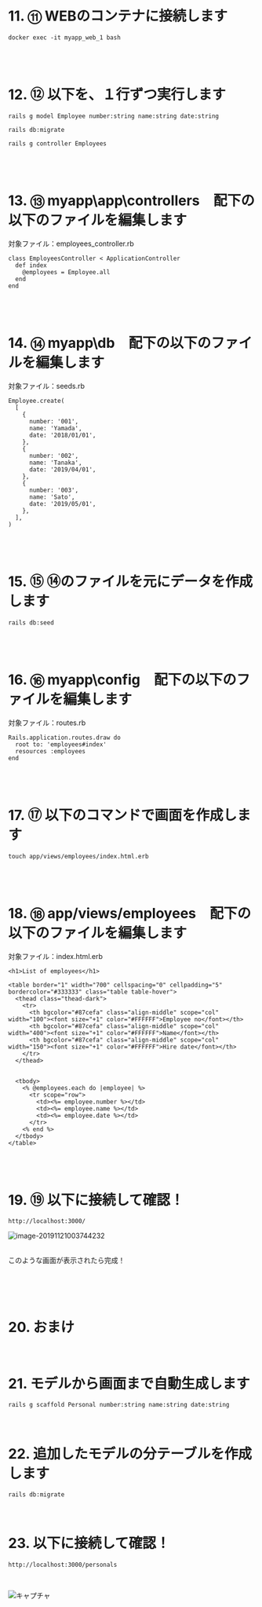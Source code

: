 # 11. ⑪ WEBのコンテナに接続します
```
docker exec -it myapp_web_1 bash
```

<br><br>
# 12. ⑫ 以下を、１行ずつ実行します
```
rails g model Employee number:string name:string date:string
```
```
rails db:migrate
```
```
rails g controller Employees
```
<br><br>
# 13. ⑬ myapp\app\controllers　配下の以下のファイルを編集します
対象ファイル：employees_controller.rb
```
class EmployeesController < ApplicationController
  def index
    @employees = Employee.all
  end
end
```
<br><br>
# 14. ⑭ myapp\db　配下の以下のファイルを編集します
対象ファイル：seeds.rb
```
Employee.create(
  [
    {
      number: '001',
      name: 'Yamada',
      date: '2018/01/01',
    },
    {
      number: '002',
      name: 'Tanaka',
      date: '2019/04/01',
    },
    {
      number: '003',
      name: 'Sato',
      date: '2019/05/01',
    },
  ],
)
```
<br><br>
# 15. ⑮ ⑭のファイルを元にデータを作成します
```
rails db:seed
```
<br><br>
# 16. ⑯ myapp\config　配下の以下のファイルを編集します
対象ファイル：routes.rb
```
Rails.application.routes.draw do
  root to: 'employees#index'
  resources :employees
end
```
<br><br>
# 17. ⑰ 以下のコマンドで画面を作成します
```
touch app/views/employees/index.html.erb
```

<br><br>
# 18. ⑱ app/views/employees　配下の以下のファイルを編集します
対象ファイル：index.html.erb
```
<h1>List of employees</h1>

<table border="1" width="700" cellspacing="0" cellpadding="5" bordercolor="#333333" class="table table-hover">
  <thead class="thead-dark">
    <tr>
      <th bgcolor="#87cefa" class="align-middle" scope="col" width="100"><font size="+1" color="#FFFFFF">Employee no</font></th>
      <th bgcolor="#87cefa" class="align-middle" scope="col" width="400"><font size="+1" color="#FFFFFF">Name</font></th>
      <th bgcolor="#87cefa" class="align-middle" scope="col" width="150"><font size="+1" color="#FFFFFF">Hire date</font></th>
    </tr>
  </thead>


  <tbody>
    <% @employees.each do |employee| %>
      <tr scope="row">
        <td><%= employee.number %></td>
        <td><%= employee.name %></td>
        <td><%= employee.date %></td>
      </tr>
    <% end %>
  </tbody>
</table>
```
<br><br>
# 19. ⑲ 以下に接続して確認！
```
http://localhost:3000/
```
![image-20191121003744232](https://user-images.githubusercontent.com/53431136/69325948-53db6d00-0c8e-11ea-982e-650f9e31d71d.png)

<br>
このような画面が表示されたら完成！

<br><br><br>
# 20. おまけ

<br>

# 21. モデルから画面まで自動生成します

```
rails g scaffold Personal number:string name:string date:string
```
<br>

# 22. 追加したモデルの分テーブルを作成します

```
rails db:migrate
```
<br>

# 23. 以下に接続して確認！
```
http://localhost:3000/personals
```

<br>

![キャプチャ](https://user-images.githubusercontent.com/53431136/69335804-d40ace00-0ca0-11ea-9fe8-3a8f0cbd74c4.PNG)

